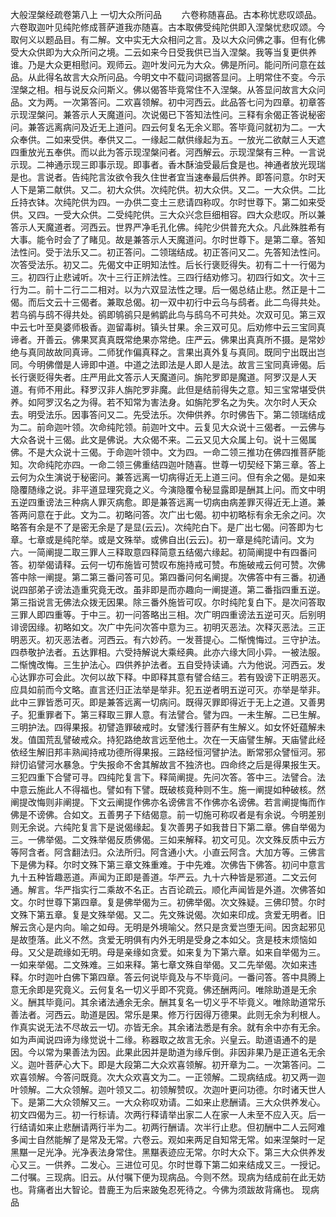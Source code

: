 <!-- { "loadSidebar": true } -->
大般涅槃经疏卷第八上
一切大众所问品
　　六卷称随喜品。古本称忧悲叹颂品。六卷取迦叶见纯陀修成菩萨道我亦随喜。古本取佛受纯陀供即入涅槃忧悲叹颂。今取何义以题品目。有二解。文中实无大众相问之言。及以大众问佛之事。但有化佛受大众供即为大众所问之境。二云如来今日受我供已当入涅槃。我等当复更供养谁。乃是大众更相慰问。观师云。迦叶发问元为大众。佛是所问。能问所问意在兹品。从此得名故言大众所问品。今明文中不载问词据答显问。上明常住不变。今示涅槃之相。相与说反众问斯义。佛以偈答毕竟常住不入涅槃。从答显问故言大众问品。文为两。一次第答问。二欢喜领解。初中河西云。此品答七问为四章。初章答示现涅槃问。兼答示人天魔道问。次说偈已下答知法性问。三释有余偈正答说秘密问。兼答远离病问及近无上道问。四云何复名无余义耶。答毕竟问就初为二。一大众奉供。二如来受供。奉供又二。一缘起二献供缘起为五。一放光二欲献三人天遮四重放光五奉供。而以此为答示现涅槃问者。河西解云。示现涅槃有三种。一言说示现。二神通示现三即事示现。即事者。香木酥油受最后食是也。神通者放光现瑞是也。言说者。告纯陀言汝欲令我久住世者宜当速奉最后供养。即答问意。尔时天人下是第二献供。又二。初大众供。次纯陀供。初大众供。又二。一大众供。二比丘持衣钵。次纯陀供为四。一办供二变土三悲请四称叹。尔时世尊下。第二如来受供。又四。一受大众供。二受纯陀供。三大众兴念巨细相容。四大众悲叹。所以兼答示人天魔道者。河西云。世界严净毛孔化佛。纯陀少供普充大众。凡此殊胜希有大事。能令时会了了睹见。故是兼答示人天魔道问。尔时世尊下。是第二章。答知法性问。受于法乐又二。初正答问。二领瑞结成。初正答问又二。先答知法性问。次答受法乐。初又二。先偈文中正明知法性。后长行褒贬得失。初有二十一行偈为三。初四行止悲诫听。次十三行正辨法性。三四行结劝修习。初四行如文。次十三行为二。前十二行二二相对。以为六双显法性之理。后一偈总结止悲。然正是十二偈。而后文云十三偈者。兼取总偈。初一双中初行中云乌与鸱者。此二鸟得共处。若乌鹆与鸱不得共处。鹆即鸲鹆只是鸺鹠此鸟与鸱乌不可共处。次双可见。第三双中云七叶至臭婆师极香。迦留毒树。镇头甘果。余三双可见。后劝修中云三宝同真谛者。开善云。佛果冥真真既常绝果亦常绝。庄严云。佛果出真真所不摄。是常妙绝与真同故故同真谛。二师犹作偏真释之。言果出真外复与真同。既同宁出既出岂同。今明佛僧是人谛即中道。中道之法即法是人即人是法。故言三宝同真谛偈。后长行褒贬得失者。庄严用此文答示人天魔道问。旃陀罗即是魔道。阿罗汉是人天道。有师不用此。释罗汉非人旃陀罗非魔。此但是结前得失之意。知三宝常堪受供养。如阿罗汉名之为得。若不知常为害法身。如旃陀罗名之为失。次尔时人天众去。明受法乐。因事答问又二。先受法乐。次伸供养。尔时佛告下。第二领瑞结成为二。前命迦叶领。次命纯陀领。前迦叶文中。云复见大众说十三偈者。一云佛与大众各说十三偈。此文是佛说。大众偈不来。二云又见大众属上句。说十三偈属佛。不是大众说十三偈。于命迦叶领中。文为四。一命二领三推功在佛四推菩萨能知。次命纯陀亦四。一命二领三佛重结四迦叶随喜。世尊一切契经下第三章。答上云何为众生演说于秘密问。兼答远离一切病得近无上道三问。但有余之偈。是如来隐覆随缘之说。非平道显理究竟之义。今演隐覆令秘显露即是酬其上问。而文中明五逆四重谤法三种病人罪灭病愈。即是兼答远离一切病由病差罪灭得近无上道。兼答两问意在于此。文为二。初略问答。次广出七偈。初中初略标有余无余之问。次略答有余是不了是密无余是了是显(云云)。次纯陀白下。是广出七偈。问答即为七章。七章或是纯陀举。或是文殊举。或佛自出(云云)。初一章是纯陀请问。文为六。一简阐提二取三罪人三释取意四释简意五结偈六缘起。初简阐提中有四番问答。初举偈请释。云何一切布施皆可赞叹布施持戒可赞。布施破戒云何可赞。次佛答中除一阐提。第二第三番问答可见。第四番问何名阐提。次佛答中有三番。初通说四部弟子谤法造重究竟无改。虽非即是而亦趣向一阐提道。第二番指四重五逆。第三指说言无佛法众拨无因果。除三番外施皆可叹。尔时纯陀复白下。是次问答取三罪人即四重等。于中三。初一问答略出三相。次广明四重谤法五逆可灭。后别明诽谤因缘。初略如文。次广中先问次答中意为三。初明灭恶法。次释灭恶法。三正明恶灭。初灭恶法者。河西云。有六妙药。一发菩提心。二惭愧悔过。三守护法。四恭敬护法者。五达罪相。六受持解说大乘经典。此亦六缘大同小异。一被法服。二惭愧改悔。三生护法心。四供养护法者。五自受持读诵。六为他说。河西云。发心达罪亦可会此。次何以故下释。中即释其意有譬合结三。若有毁谤下正明恶灭。应具如前而今文略。直言还归正法举是举非。犯五逆者明五逆可灭。亦举是举非。此中三罪皆悉可灭。即是兼答远离一切病问。既得灭罪即得近于无上之道。又善男子。犯重罪者下。第三释取三罪人意。有法譬合。譬为四。一未生解。二已生解。三明护法。四得果报。初譬造罪破戒时。女譬浅行菩萨有生解义。如女怀妊蕴解未发。值国荒乱譬破戒众。持犯路绝故言远至他土。次在一天庙譬生解。天庙譬此经依经生解旧邦丰熟闻持戒功德所得果报。三路经恒河譬护法。断常邪众譬恒河。邪辩忉谄譬河水暴急。宁失报命不舍其解故言不独济也。四命终之后是得果报生天。三犯四重下合譬可寻。四纯陀复言下。释简阐提。先问次答。答中三。法譬合。法中意云施此人不得福也。譬如有下譬。既破核竟种则不生。施一阐提如种破核。然阐提改悔则非阐提。下文云阐提作佛亦名谤佛言不作佛亦名谤佛。若言阐提悔而作佛是不谤佛。合如文。五善男子下结偈意。前一切施可称叹者是有余说。今明差别则无余说。六纯陀复言下是说偈缘起。复次善男子如我昔日下第二章。佛自举偈为三。一佛举偈。二文殊举偈反质佛偈。三如来解释。初文可见。次文殊反质中云方等阿含者。阿含翻法归。众法所归。阿含通小大。小直云阿含。大加方等。三佛言下是佛为释。尔时文殊下第三章文殊重难。于中先难。次佛告下佛答。初问中意言九十五种皆趣恶道。声闻为正即是善道。华严云。九十六种皆是邪道。二文云何通。解言。华严指实行二乘故不名正。古百论疏云。顺化声闻皆是外道。次佛答如文。尔时世尊下第四章。复是佛举偈为三。初佛举偈。次文殊疑。三佛印赞。尔时文殊下第五章。复是文殊举偈。又二。先文殊说偈。次如来印成。贪爱无明者。旧解云贪心是内向。喻之如母。无明是外境喻父。然只是贪爱岂堕无间。因贪起邪见是故堕落。此义不然。贪爱无明俱有内外无明是受身之本如父。贪是枝末烦恼如母。又父是疏缘如无明。母是亲缘如贪爱。如来复为下第六章。如来自举偈为三。一如来举偈。二文殊难。三如来释。第七章文殊自举偈。又二先举偈。次如来违释。尔时迦叶白佛下第四章。答云何说毕竟及与不毕竟问。一番问答。答中具腾上意无余即是究竟义。云何复名一切义乎即不究竟。佛还酬两问。唯除助道是无余义。酬其毕竟问。其余诸法通余无余。酬其复名一切义乎不毕竟义。唯除助道常乐善法者。河西云。助道是因。常乐是果。修万行因得万德果。此则无余为利根人。作真实说无法不尽故云一切。亦皆无余。其余诸法悉是有余。就有余中亦有无余。如为声闻说四谛为缘觉说十二缘。称器取之故言无余。兴皇云。助道语通不的是因。今以常为果善法为因。此果此因并是助道为缘斥倒。非因非果乃是正道名无余义。迦叶菩萨心大下。即是大段第二大众欢喜领解。初开章为二。一次第答问。二欢喜领解。今答问既竟。次大众欢喜文为二。一正领解。二现病结成。初又两一迦叶领解。二大众领解。迦叶领又二。初领解赞叹。次迦叶更问功德。尔时诸天世人下。是第二大众领解又三。一大众称叹劝请。二如来止悲酬请。三大众供养发心。初文四偈为三。初一行标请。次两行释请举出家二人在家一人未至不应入灭。后一行结请如来止悲酬请两行半为二。初两行酬请。次半行止悲。但初酬中二人云阿难多闻士自然能解了是常及无常。六卷云。观如来两足自知常无常。如来涅槃时一足黑黮一足光净。光净表法身常住。黑黮表迹应无常。尔时大众下。第三大众供养发心又三。一供养。二发心。三进位可见。尔时世尊下第二如来结成又三。一授记。二付嘱。三现病。旧云。从付嘱下便为现病品。今则不然。现病为结成前在此无妨也。背痛者出大智论。昔鹿王为后来跛兔忍死待之。今佛为须跋故背痛也。
现病品
